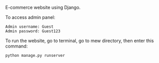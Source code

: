 E-commerce website using Django.

To access admin panel:

    Admin username: Guest
    Admin password: Guest123

To run the website, go to terminal, go to mew directory, then enter this command:
    
    python manage.py runserver
